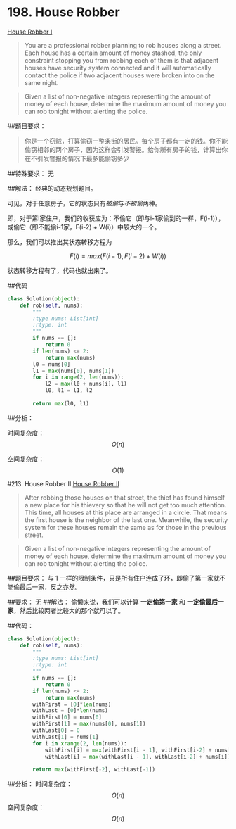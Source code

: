 # 198. House Robber

[House Robber I](https://leetcode.com/problems/house-robber/)

>You are a professional robber planning to rob houses along a street. Each house has a certain amount of money stashed, the only constraint stopping you from robbing each of them is that adjacent houses have security system connected and it will automatically contact the police if two adjacent houses were broken into on the same night.

>Given a list of non-negative integers representing the amount of money of each house, determine the maximum amount of money you can rob tonight without alerting the police.

##题目要求：

>你是一个窃贼，打算偷窃一整条街的居民。每个房子都有一定的钱。你不能偷窃相邻的两个房子，因为这样会引发警报。给你所有房子的钱，计算出你在不引发警报的情况下最多能偷窃多少

##特殊要求：
无

##解法：
经典的动态规划题目。

可见，对于任意房子，它的状态只有*被偷*与*不被偷*两种。

即，对于第i家住户，我们的收获应为：不偷它（即与i-1家偷到的一样，F(i-1)），或偷它（即不能偷i-1家，F(i-2) + W(i)）中较大的一个。

那么，我们可以推出其状态转移方程为


$$F(i) = max(F(i-1), F(i - 2) + W(i))$$

状态转移方程有了，代码也就出来了。

##代码

```python
class Solution(object):
    def rob(self, nums):
        """
        :type nums: List[int]
        :rtype: int
        """
        if nums == []:
            return 0
        if len(nums) <= 2:
            return max(nums)
        l0 = nums[0]
        l1 = max(nums[0], nums[1])
        for i in range(2, len(nums)):
            l2 = max(l0 + nums[i], l1)
            l0, l1 = l1, l2
            
        return max(l0, l1)

```

##分析：

时间复杂度： $$O(n)$$

空间复杂度： $$O(1)$$

#213. House Robber II
[House Robber II](https://leetcode.com/problems/house-robber-II/)


>After robbing those houses on that street, the thief has found himself a new place for his thievery so that he will not get too much attention. This time, all houses at this place are arranged in a circle. That means the first house is the neighbor of the last one. Meanwhile, the security system for these houses remain the same as for those in the previous street.

>Given a list of non-negative integers representing the amount of money of each house, determine the maximum amount of money you can rob tonight without alerting the police.

##题目要求：
与 1 一样的限制条件，只是所有住户连成了环，即偷了第一家就不能偷最后一家，反之亦然。

##要求：
无
##解法：
偷懒来说，我们可以计算 **一定偷第一家** 和 **一定偷最后一家**，然后比较两者比较大的那个就可以了。

##代码：
```python
class Solution(object):
    def rob(self, nums):
        """
        :type nums: List[int]
        :rtype: int
        """
        if nums == []:
            return 0
        if len(nums) <= 2:
            return max(nums)
        withFirst = [0]*len(nums)
        withLast = [0]*len(nums)
        withFirst[0] = nums[0]
        withFirst[1] = max(nums[0], nums[1])
        withLast[0] = 0
        withLast[1] = nums[1]
        for i in xrange(2, len(nums)):
            withFirst[i] = max(withFirst[i - 1], withFirst[i-2] + nums[i])
            withLast[i] = max(withLast[i - 1], withLast[i-2] + nums[i])
        
        return max(withFirst[-2], withLast[-1])
```
##分析：
时间复杂度： $$O(n)$$
空间复杂度： $$O(n)$$



